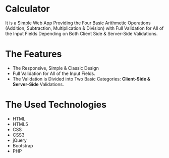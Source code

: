 # Calculator
It is a Simple Web App Providing the Four Basic Arithmetic Operations (Addition, Subtraction, Multiplication & Division) with Full Validation for All of the Input Fields Depending on Both Client Side & Server-Side Validations.

# The Features
* The Responsive, Simple & Classic Design
* Full Validation for All of the Input Fields.
* The Validation is Divided into Two Basic Categories: **Client-Side & Server-Side** Validations.

# The Used Technologies
* HTML
* HTML5
* CSS
* CSS3
* jQuery
* Bootstrap
* PHP
